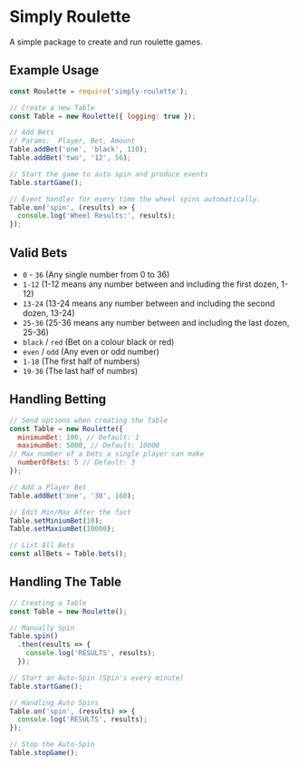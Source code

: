 # Simply Roulette
A simple package to create and run roulette games.

## Example Usage

```js
const Roulette = require('simply-roulette');

// Create a new Table
const Table = new Roulette({ logging: true });

// Add Bets
// Params:  Player, Bet, Amount
Table.addBet('one', 'black', 110);
Table.addBet('two', '12', 56);

// Start the game to auto spin and produce events
Table.startGame();

// Event handler for every time the wheel spins automatically.
Table.on('spin', (results) => {
  console.log('Wheel Results:', results);
});
```

## Valid Bets

- `0` - `36` (Any single number from 0 to 36)
- `1-12` (1-12 means any number between and including the first dozen, 1-12)
- `13-24` (13-24 means any number between and including the second dozen, 13-24)
- `25-36` (25-36 means any number between and including the last dozen, 25-36)
- `black` / `red` (Bet on a colour black or red)
- `even` / `odd` (Any even or odd number)
- `1-18` (The first half of numbers)
- `19-36` (The last half of numbrs)

## Handling Betting

```js
// Send options when creating the Table
const Table = new Roulette({
  minimumBet: 100, // Default: 1
  maximumBet: 5000, // Default: 10000
// Max number of a bets a single player can make
  numberOfBets: 5 // Default: 3
});

// Add a Player Bet
Table.addBet('one', '30', 160);

// Edit Min/Max After the fact
Table.setMiniumBet(10);
Table.setMaxiumBet(10000);

// List All Bets
const allBets = Table.bets();
```

## Handling The Table

```js
// Creating a Table
const Table = new Roulette();

// Manually Spin
Table.spin()
  .then(results => {
    console.log('RESULTS', results);
  });

// Start an Auto-Spin (Spin's every minute)
Table.startGame();

// Handling Auto Spins
Table.on('spin', (results) => {
  console.log('RESULTS', results);
});

// Stop the Auto-Spin
Table.stopGame();
```
